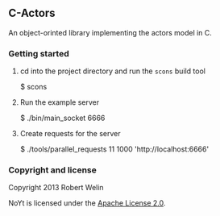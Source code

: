 ## C-Actors

An object-orinted library implementing the actors model in C.

### Getting started

1. cd into the project directory and run the `scons` build tool

    $ scons

2. Run the example server

    $ ./bin/main_socket 6666

3. Create requests for the server

    $ ./tools/parallel_requests 11 1000 'http://localhost:6666'

### Copyright and license

Copyright 2013 Robert Welin

NoYt is licensed under the [Apache License 2.0](https://www.apache.org/licenses/LICENSE-2.0).
